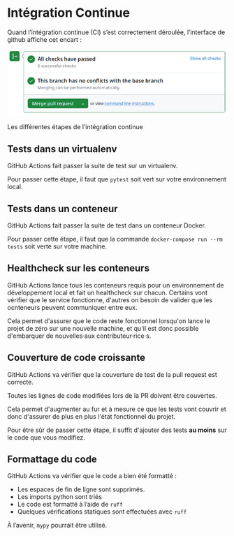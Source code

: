 # Intégration Continue

Quand l’intégration continue (CI) s’est correctement déroulée, l’interface de github affiche cet encart :

![ci](../_static/ci.png)

Les différentes étapes de l’intégration continue

## Tests dans un virtualenv

GitHub Actions fait passer la suite de test sur un virtualenv.

Pour passer cette étape, il faut que `pytest` soit vert sur votre environnement local.

## Tests dans un conteneur

GitHub Actions fait passer la suite de test dans un conteneur Docker.

Pour passer cette étape, il faut que la commande `docker-compose run --rm tests` soit verte sur votre machine.

## Healthcheck sur les conteneurs

GitHub Actions lance tous les conteneurs requis pour un environnement de développement local et fait un healthcheck sur chacun. Certains vont vérifier que le service fonctionne, d'autres on besoin de valider que les ocnteneurs peuvent communiquer entre eux.

Cela permet d'assurer que le code reste fonctionnel lorsqu'on lance le projet de zéro sur une nouvelle machine, et qu'il est donc possible d'embarquer de nouvelles·aux contributeur·rice·s.

## Couverture de code croissante

GitHub Actions va vérifier que la couverture de test de la pull request est correcte.

Toutes les lignes de code modifiées lors de la PR doivent être couvertes.

Cela permet d'augmenter au fur et à mesure ce que les tests vont couvrir et donc d'assurer de plus en plus l'état fonctionnel du projet.

Pour être sûr de passer cette étape, il suffit d'ajouter des tests **au moins** sur le code que vous modifiez.

## Formattage du code

GitHub Actions va vérifier que le code a bien été formatté :

- Les espaces de fin de ligne sont supprimés.
- Les imports python sont triés
- Le code est formatté à l’aide de `ruff`
- Quelques vérifications statiques sont effectuées avec `ruff`

À l’avenir, `mypy` pourrait être utilisé.
